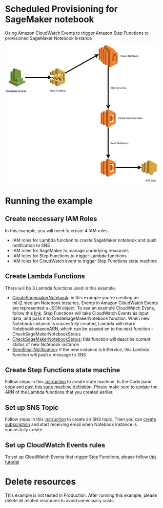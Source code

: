 # Scheduled Provisioning for SageMaker notebook
Using Amazon CloudWatch Events to trigger Amazon Step Functions to provisioned SageMaker Notebook instance

![Architecture Diagram](https://github.com/hongpham/Schedule-provisioning-SageMaker-Notebook/blob/master/images/Architecture%20diagram.png)


# Running the example

## Create neccessary IAM Roles
In this example, you will need to create 4 IAM roles
* IAM roles for Lambda function to create SageMaker notebook and push notification to SNS
* IAM roles for SageMaker to manage underlying resources
* IAM roles for Step Functions to trigger Lambda functions
* IAM roles for CloudWatch event to trigger Step Functions state machine

## Create Lambda Functions

There will be 3 Lambda functions used in this example. 
* [CreateSagemakerNotebook](https://github.com/hongpham/Schedule-provisioning-SageMaker-Notebook/blob/master/bin/Lambda_CheckSageMakerNotebookStatus.py): in this example you're creating an ml.t2.medium Notebook instance. Events in Amazon CloudWatch Events are represented a JSON object. To see an example CloudWatch Evens, follow this [link](https://docs.aws.amazon.com/AmazonCloudWatch/latest/events/CloudWatchEventsandEventPatterns.html). Step Functions will take CloudWatch Events as input data, and pass it to CreateSageMakerNotebook function. When new Notebook instance is succesfully created, Lambda will return NotebookInstanceARN, which can be passed on to the next function - CheckSageMakerNotebookStatus
* [CheckSageMakerNotebookStatus](https://github.com/hongpham/Schedule-provisioning-SageMaker-Notebook/blob/master/bin/Lambda_CheckSageMakerNotebookStatus.py): this function will describe current status of new Notebook instance
* [SendEmailNotification](https://github.com/hongpham/Schedule-provisioning-SageMaker-Notebook/blob/master/bin/SendEmailNotification.py): if the new instance is InService, this Lambda function will push a message to SNS


## Create Step Functions state machine
Follow steps in this [instruction](https://docs.aws.amazon.com/step-functions/latest/dg/tutorial-creating-lambda-state-machine.html#create-lambda-state-machine-step-4) to create state machine. In the Code pane, copy and past [this state machine definition](https://github.com/hongpham/Schedule-provisioning-SageMaker-Notebook/blob/master/bin/StepFunctions_satemachines_definition.json). Please make sure to update the ARN of the Lambda functions that you created earlier.

## Set up SNS Topic
Follow steps in this [instruction](https://docs.aws.amazon.com/sns/latest/dg/CreateTopic.html) to create an SNS topic. Then you can [create subscription](https://docs.aws.amazon.com/sns/latest/dg/SubscribeTopic.html) and start receiving email when Notebook instance is succesfully create
## Set up CloudWatch Events rules
To set up CloudWatch Events that trigger Step Functions, please follow [this tutorial](https://docs.aws.amazon.com/step-functions/latest/dg/tutorial-cloudwatch-events-target.html)

# Delete resources
This example is not tested in Production. After running this example, please delete all related resources to avoid unnecssary costs.
